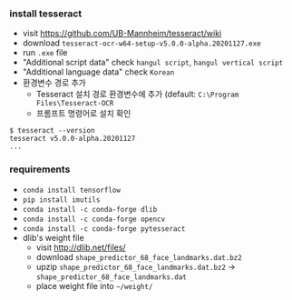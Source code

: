 ### install tesseract
- visit https://github.com/UB-Mannheim/tesseract/wiki
- download `tesseract-ocr-w64-setup-v5.0.0-alpha.20201127.exe`
- run `.exe` file
- "Additional script data" check `hangul script`, `hangul vertical script`
- "Additional language data" check `Korean`
- 환경변수 경로 추가
  - Tesseract 설치 경로 환경변수에 추가 (default: `C:\Program Files\Tesseract-OCR`
  - 프롬프트 명령어로 설치 확인

```
$ tesseract --version
tesseract v5.0.0-alpha.20201127
...
``` 

### requirements
- `conda install tensorflow`
- `pip install imutils`
- `conda install -c conda-forge dlib`
- `conda install -c conda-forge opencv`
- `conda install -c conda-forge pytesseract`
- dlib's weight file
  - visit http://dlib.net/files/
  - download `shape_predictor_68_face_landmarks.dat.bz2`
  - upzip `shape_predictor_68_face_landmarks.dat.bz2` -> `shape_predictor_68_face_landmarks.dat`
  - place weight file into `~/weight/`
